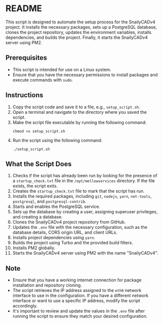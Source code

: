 # README

This script is designed to automate the setup process for the SnailyCADv4 project. It installs the necessary packages, sets up a PostgreSQL database, clones the project repository, updates the environment variables, installs dependencies, and builds the project. Finally, it starts the SnailyCADv4 server using PM2.

## Prerequisites

- This script is intended for use on a Linux system.
- Ensure that you have the necessary permissions to install packages and execute commands with `sudo`.

## Instructions

1. Copy the script code and save it to a file, e.g., `setup_script.sh`.
2. Open a terminal and navigate to the directory where you saved the script.
3. Make the script file executable by running the following command:
   ```
   chmod +x setup_script.sh
   ```
4. Run the script using the following command:
   ```
   ./setup_script.sh
   ```

## What the Script Does

1. Checks if the script has already been run by looking for the presence of a `startup_check.txt` file in the `/opt/mellowservices` directory. If the file exists, the script exits.
2. Creates the `startup_check.txt` file to mark that the script has run.
3. Installs the required packages, including `git`, `nodejs`, `yarn`, `net-tools`, `postgresql`, and `postgresql-contrib`.
4. Starts and enables the PostgreSQL service.
5. Sets up the database by creating a user, assigning superuser privileges, and creating a database.
6. Clones the SnailyCADv4 project repository from GitHub.
7. Updates the `.env` file with the necessary configuration, such as the database details, CORS origin URL, and client URLs.
8. Installs project dependencies using `yarn`.
9. Builds the project using Turbo and the provided build filters.
10. Installs PM2 globally.
11. Starts the SnailyCADv4 server using PM2 with the name "SnailyCADv4".

## Note

- Ensure that you have a working internet connection for package installation and repository cloning.
- The script retrieves the IP address assigned to the `eth0` network interface to use in the configuration. If you have a different network interface or want to use a specific IP address, modify the script accordingly.
- It's important to review and update the values in the `.env` file after running the script to ensure they match your desired configuration.

